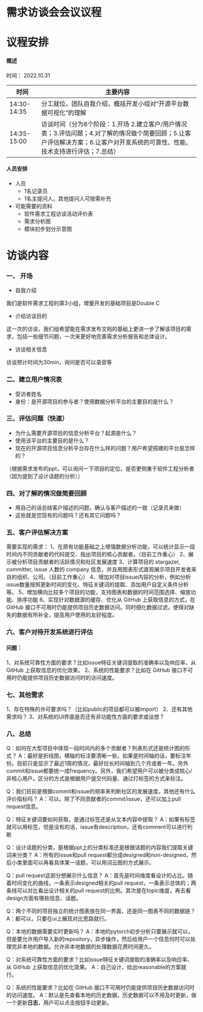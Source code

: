 # 需求访谈会会议议程

# 议程安排
#### 概述
时间： 2022.10.31

| 时间 | 主要内容 |
| --- | --- |
| 14:30-14:35 | 分工就位，团队自我介绍，概括开发小组对“开源平台数据可视化”的理解 |
| 14:35-15:00 | 访谈时间（分为8个阶段：1.开场 2.建立客户/用户情况表；3.评估问题；4.对了解的情况做个简要回顾；5.让客户评估解决方案；6.让客户对开发系统的可靠性、性能、技术支持进行评估；7.总结） |

#### 人员安排

- 人员
   - 1名记录员
   - 1名主提问人，其他提问人可按需补充
- 可能需要的资料
   - 软件需求工程访谈活动评价表
   - 需求分析图
   - 模块初步划分示意图



# 访谈内容
### 一、 开场

- 自我介绍

我们是软件需求工程的第3小组，增量开发的基础项目是Double C

- 介绍访谈目的

这一次的访谈，我们组希望能在需求发布文档的基础上更进一步了解该项目的需求，包括一些细节问题，一次来更好地完善需求分析报告和总体设计。

- 访谈相关信息

访谈预计时间为30min，询问是否可以录音等


### 二、建立用户情况表

- 受访者姓名
- 身份：是开源项目的参与者？使用数据分析平台的主要目的是什么？



### 三、评估问题（快速）

- 为什么需要开源项目的信息分析平台？起源是什么？
- 使用该平台的主要目的是什么？
- 现在的开源项目信息分析平台存在什么样的问题？用户希望搭建的平台是怎样的？

（根据需求发布的ppt，可以询问一下项目的定位，是否更侧重于软件工程分析者（因为提到了设计话题的分析））


### 四、对了解的情况做简要回顾

- 用自己的话总结客户描述的问题，确认与客户描述的一致（记录员来做）
- 这些就是您现有的问题吗？还有其它问题吗？
### 五、客户评估解决方案
需要实现的需求：
1、在原有功能基础之上增强数据分析功能，可以统计显示一段时间内不同贡献者的代码提交、指出项目的核心贡献者。（目前工作重心）
2、展示被分析项目贡献者的活跃情况和社区发展速度
3、计算项目的 stargazer, committer, issue 人数的 company 信息，并且用图表形式直观展示项目开发者来自的组织、公司。（目前工作重心）
4、增加对项目issue内容的分析，例如分析issue数量按照更新时间的变化、特征关键词的提取、添加用户自定义条件分析等。
5、增加横向比较多个项目的功能，支持图表和数据的时间范围选择、缩放功能、排序功能
6、实现针对数据源的缓存、优化从 GitHub 上获取信息的方式，在 GitHub 接口不可用时仍能提供项目历史数据访问。同时细化数据过滤，使得对缺失的数据有所补全，提高用户使用的友好程度。
### 六、客户对待开发系统进行评估
#### 问题：
1、对系统可靠性方面的要求？比如issue特征关键词提取的准确率以及响应率、从 GitHub 上获取信息的优化效果。
2、系统的性能要求？比如在 GitHub 接口不可用时仍能提供项目历史数据访问时的访问速度。
### 七、其他需求
1、存在特殊的许可要求吗？（比如public的项目都可以被import）
2、还有其他需求吗？
3、对系统的UI界面是否还有非功能性方面的要求或设想？
### 八、总结
Q：如何在大型项目中体现一段时间内的多个贡献者？列表形式还是统计图的形式？
A：最好是折线图，横轴的标注要清晰一些，如果是时间轴的话，要标注年份。目前只是显示了最近1周的情况，最好拉长时间轴到几个月或者一年。另外commit和issue都要统一成frequency。另外，我们希望用户可以被分类成核心/非核心用户。区分的方式是根据用户提交代码量、通过打标签的方式来标注。

Q：我们目前是根据commit和issue的频率来判断社区的发展速度。其他还有什么评价指标吗？
A：可以。除了不同贡献者的commit/issue，还可以加上pull request信息。

Q：特征关键词要如何获取，是通过标签还是从文本内容中提取？
A：如果有标签就可以用标签，但是没有的话，issue有description，还有comment可以进行判断

Q：设计话题的分类，是根据ppt上的分类标准还是根据话题的内容我们提取关键词来分类？
A：所有的issue和pull request都分成designed和non-designed，然后小类里面可以再看具体某一话题，可以用词云图的方式展示。

Q：pull request这部分想展示什么信息？
A：首先是时间维度看设计的占比。随着时间变化的曲线，一条表示designed相关的pull request，一条表示总体的；两条线可以对比看出设计相关的pull request的比例。其次是在topic维度，再去看design方面有哪些信息、话题。

Q：两个不同的项目独立的统计图表放在同一界面，还是同一图表不同的数据链？
A：都可以，只要在ui上展现对比思路就行。

Q：本地的数据需要实时更新吗？
A：本地的pytorch初步分析只要展示就可以，但是要允许用户导入新的repository，异步操作，然后给用户一个信息何时可以处理完非本地的数据。允许非本地数据的处理数据花费时间更久。

Q：对系统可靠性方面的要求？比如issue特征关键词提取的准确率以及响应率、从 GitHub 上获取信息的优化效果。
A：自己设计，给出reasonable的方案就行。

Q：系统的性能要求？比如在 GitHub 接口不可用时仍能提供项目历史数据访问时的访问速度。
A：默认是先查看本地的历史数据，历史数据可以不用及时更新，做一个更新**日志**，用户可以点击按钮手动更新。
